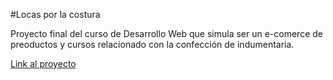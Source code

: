 #Locas por la costura 

Proyecto final del curso de Desarrollo Web que simula ser un e-comerce de preoductos y cursos relacionado con la confección de indumentaria.

[Link al proyecto](https://maurorobledo87.github.io/locaporlacostura/)
